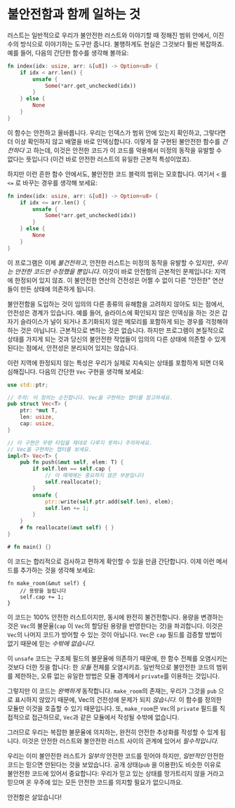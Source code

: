 # 불안전함과 함께 일하는 것

러스트는 일반적으로 우리가 불안전한 러스트와 이야기할 때 정해진 범위 안에서, 이진수의 방식으로 이야기하는 도구만 줍니다. 불행하게도 현실은 그것보다 훨씬 복잡하죠. 예를 들어, 다음의 간단한 함수를 생각해 볼까요:

```rust
fn index(idx: usize, arr: &[u8]) -> Option<u8> {
    if idx < arr.len() {
        unsafe {
            Some(*arr.get_unchecked(idx))
        }
    } else {
        None
    }
}
```

이 함수는 안전하고 올바릅니다. 우리는 인덱스가 범위 안에 있는지 확인하고, 그렇다면 더 이상 확인하지 않고 배열을 바로 인덱싱합니다. 이렇게 잘 구현된 불안전한 함수를 *건전하다* 고 하는데, 
이것은 안전한 코드가 이 코드를 악용해서 미정의 동작을 유발할 수 없다는 뜻입니다 (이건 바로 안전한 러스트의 유일한 근본적 특성이었죠).

하지만 이런 흔한 함수 안에서도, 불안전한 코드 블럭의 범위는 모호합니다. 여기서 `<` 를 `<=` 로 바꾸는 경우를 생각해 보세요:

```rust
fn index(idx: usize, arr: &[u8]) -> Option<u8> {
    if idx <= arr.len() {
        unsafe {
            Some(*arr.get_unchecked(idx))
        }
    } else {
        None
    }
}
```

이 프로그램은 이제 *불건전하고*, 안전한 러스트는 미정의 동작을 유발할 수 있지만, *우리는 안전한 코드만 수정했을 뿐입니다*. 이것이 바로 안전함의 근본적인 문제입니다: 지역에 한정되어 있지 않죠. 
이 불안전한 연산의 건전성은 어쩔 수 없이 다른 "안전한" 연산들이 만든 상태에 의존하게 됩니다.

불안전함을 도입하는 것이 임의의 다른 종류의 유해함을 고려하지 않아도 되는 점에서, 안전성은 경계가 있습니다. 예를 들어, 슬라이스에 확인되지 않은 인덱싱을 하는 것은 갑자기 슬라이스가 널이 되거나 초기화되지 않은 메모리를 포함하게 되는 경우를 걱정해야 하는 것은 아닙니다. 근본적으로 변하는 것은 없습니다. 하지만 프로그램이 본질적으로 상태를 가지게 되는 것과 당신의 불안전한 작업들이 임의의 다른 상태에 의존할 수 있게 된다는 점에서, 안전성은 분리되어 있지는 않습니다.

이런 지역에 한정되지 않는 특성은 우리가 실제로 지속되는 상태를 포함하게 되면 더욱 심해집니다. 다음의 간단한 `Vec` 구현을 생각해 보세요: 

```rust
use std::ptr;

// 주의: 이 정의는 순진합니다. Vec을 구현하는 챕터를 참고하세요.
pub struct Vec<T> {
    ptr: *mut T,
    len: usize,
    cap: usize,
}

// 이 구현은 무량 타입을 제대로 다루지 못하니 주의하세요.
// Vec을 구현하는 챕터를 보세요.
impl<T> Vec<T> {
    pub fn push(&mut self, elem: T) {
        if self.len == self.cap {
            // 이 예제에는 중요하지 않은 부분입니다
            self.reallocate();
        }
        unsafe {
            ptr::write(self.ptr.add(self.len), elem);
            self.len += 1;
        }
    }
    # fn reallocate(&mut self) { }
}

# fn main() {}
```

이 코드는 합리적으로 검사하고 편하게 확인할 수 있을 만큼 간단합니다. 이제 이런 메서드를 추가하는 것을 생각해 보세요: 

<!-- ignore: simplified code -->
```rust,ignore
fn make_room(&mut self) {
    // 용량을 늘립니다
    self.cap += 1;
}
```

이 코드는 100% 안전한 러스트이지만, 동시에 완전히 불건전합니다. 용량을 변경하는 것은 `Vec`의 불문율(`cap` 이 `Vec`의 할당된 용량을 반영한다는 것)을 파괴합니다. 이것은 `Vec`의 나머지 코드가 방어할 수 있는 것이 아닙니다. `Vec`은 `cap` 필드를 검증할 방법이 없기 때문에 믿는 *수밖에 없습니다*.

이 `unsafe` 코드는 구조체 필드의 불문율에 의존하기 때문에, 한 함수 전체를 오염시키는 것보다 더한 짓을 합니다: 한 *모듈* 전체를 오염시키죠. 일반적으로 불안전한 코드의 범위를 제한하는, 오류 없는 유일한 방법은 모듈 경계에서 `private`를 이용하는 것입니다.

그렇지만 이 코드는 *완벽하게* 동작합니다. `make_room`의 존재는, 우리가 그것을 `pub` 으로 표시하지 않았기 때문에, Vec의 건전성에 문제가 되지 *않습니다.* 이 함수를 정의한 모듈만 이것을 호출할 수 있기 때문입니다. 
또, `make_room`은 `Vec`의 `private` 필드를 직접적으로 접근하므로, `Vec`과 같은 모듈에서 작성될 수밖에 없습니다.

그러므로 우리는 복잡한 불문율에 의지하는, 완전히 안전한 추상화를 작성할 수 있게 됩니다. 이것은 안전한 러스트와 불안전한 러스트 사이의 관계에 있어서 *필수적입니다.*

우리는 이미 불안전한 러스트가 *일부의* 안전한 코드를 믿어야 하지만, *일반적인* 안전한 코드는 믿으면 안된다는 것을 보았습니다. 공개 상태(`pub` 을 이용한)도 비슷한 이유로 불안전한 코드에 있어서 중요합니다: 
우리가 믿고 있는 상태를 망가트리지 않을 거라고 믿으며 온 우주에 있는 모든 안전한 코드를 의지할 필요가 없으니까요.

안전함은 살았습니다!
